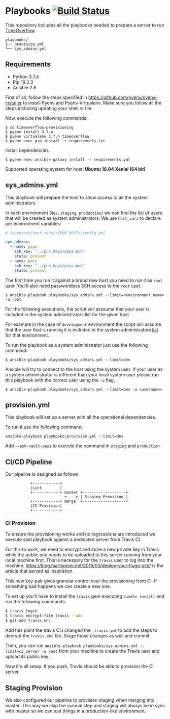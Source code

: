# Playbooks [![Build Status](https://travis-ci.org/coopdevs/timeoverflow-provisioning.svg?branch=master)](https://travis-ci.org/coopdevs/timeoverflow-provisioning)
This repository includes all the playbooks needed to prepare a server to run [TimeOverflow](https://github.com/coopdevs/timeoverflow).
```
playbooks/
├── provision.yml
└── sys_admins.yml
```

## Requirements

* Python 3.7.4
* Pip 19.2.3
* Ansible 2.8

First of all, follow the steps specified in https://github.com/pyenv/pyenv-installer to install Pyenv and Pyenv-Virtualenv. Make sure you follow all the steps including updating your shell rc file.

Now, execute the following commands:

```
$ cd timeoverflow-provisioning
$ pyenv install 3.7.4
$ pyenv virtualenv 3.7.4 timeoverflow
$ pyenv exec pip install -r requirements.txt
```

Install dependencies:
```
$ pyenv exec ansible-galaxy install -r requirements.yml
```

Supported operating system for host: **Ubuntu 16.04 Xenial (64 bit)**

## sys_admins.yml
This playbook will prepare the host to allow access to all the system administrators.

In each environment (`dev`, `staging`, `production`) we can find the list of users that will be created as system administrators.
We use `host_vars` to declare per environment variables:
```yaml
# inventory/host_vars/<YOUR_HOST>/config.yml

sys_admins:
  - name: pepe
    ssh_key: "../pub_keys/pepe.pub"
    state: present
  - name: paco
    ssh_key: "../pub_keys/paco.pub"
    state: present
```

The first time you run it against a brand new host you need to run it as `root` user.
You'll also need passwordless SSH access to the `root` user.
```
$ ansible-playbook playbooks/sys_admins.yml --limit=<environment_name> -u root
```

For the following executions, the script will asssume that your user is included in the system administrators list for the given host.

For example in the case of `development` environment the script will assume that the user that is running it is included in the system administrators [list](https://github.com/coopdevs/timeoverflow-provisioning/blob/master/inventory/host_vars/local.timeoverflow.org/config.yml#L5) for that environment.

To run the playbook as a system administrator just use the following command:
```
$ ansible-playbook playbooks/sys_admins.yml --limit=dev
```
Ansible will try to connect to the host using the system user. If your user as a system administrator is different than your local system user please run this playbook with the correct user using the `-u` flag.
```
$ ansible-playbook playbooks/sys_admins.yml --limit=dev -u <username>
```

## provision.yml
This playbook will set up a server with all the operational dependencies.

To run it use the following command:
```
ansible-playbook playbooks/provision.yml --limit=dev
```

Add `--ask-vault-pass` to execute the command in `staging` and `production`

## CI/CD Pipeline

Our pipeline is designed as follows

               +------------+
               |Lint        |
               +------------+ master +-------------------+
                              +----> | Staging Provision |
               +------------+ merge  +-------------------+
               |CI Provision|
               +------------+


### CI Provision

To ensure the provisioning works and no regressions are introduced we execute said playbook against a dedicated server from Travis CI.

For this to work, we need to encrypt and store a new private key in Travis while the public one needs to be uploaded to this server running from your local machine first. This is necessary for the `travis` user to log into the machine. https://blog.martignoni.net/2019/03/deploy-your-hugo-site/ is the article that served as inspiration.

This new key-pair gives granular control over the provisioning from CI. If something bad happens we can create a new one.

To set up you'll have to install the `travis` gem executing `bundle install` and run the following commands:

```sh
$ travis login
$ travis encrypt-file travis --add
$ git add travis.enc
```

Add this point the travis CLI changed the `.travis.yml` to add the steps to decrypt the `travis.enc` file. Stage those changes as well and commit.

Then, you can run `ansible-playbook playbooks/sys_admins.yml --limit=ci_server -u root` from your machine to create the Travis user and upload its public key.

Now it's all setup. If you push, Travis should be able to provision the CI server.

## Staging Provision

We also configured our pipeline to provision staging when merging into master.  This way we skip the manual step and staging will always be in sync with master so we can test things in a production-like environment.

